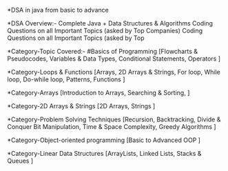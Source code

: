 *DSA in java from basic to advance 

*DSA Overview:-
Complete Java + Data Structures & Algorithms
Coding Questions on all Important Topics (asked by Top
Companies)
Coding Questions on all Important Topics (asked by Top

*Category-Topic Covered:-
#Basics of Programming
[Flowcharts & Pseudocodes,
Variables & Data Types,
Conditional Statements,
Operators
]

*Category-Loops & Functions
[Arrays,
2D Arrays & Strings,
For loop, While loop, Do-while loop,
Patterns,
Functions
]

*Category-Arrays
[Introduction to Arrays,
Searching & Sorting,
]

*Category-2D Arrays & Strings
[2D Arrays,
Strings
]

*Category-Problem Solving Techniques
[Recursion, Backtracking,
Divide & Conquer
Bit Manipulation,
Time & Space Complexity,
Greedy Algorithms
]

*Category-Object-oriented programming
[Basic to Advanced OOP
]

*Category-Linear Data Structures
[ArrayLists,
Linked Lists,
Stacks & Queues
]
